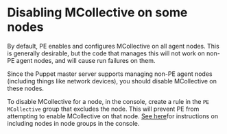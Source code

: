 # Disabling MCollective on some nodes

By default, PE enables and configures MCollective on all agent nodes. This is generally desirable, but the code that manages this will not work on non-PE agent nodes, and will cause run failures on them.

Since the Puppet master server supports managing non-PE agent nodes \(including things like network devices\), you should disable MCollective on these nodes.

To disable MCollective for a node, in the console, create a rule in the `PE MCollective` group that excludes the node. This will prevent PE from attempting to enable MCollective on that node. [See here](grouping_and_classifying_nodes.md#)for instructions on including nodes in node groups in the console.


